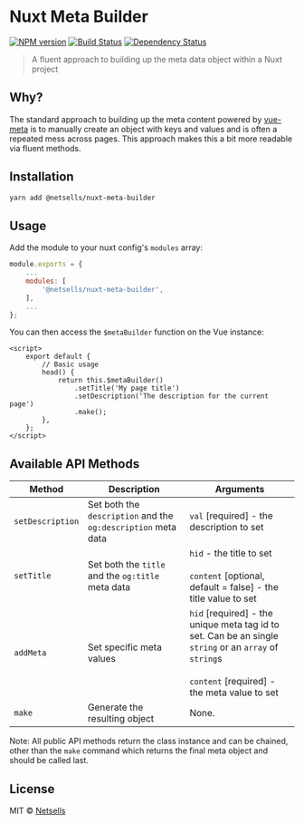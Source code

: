 # Nuxt Meta Builder 

[![NPM version][npm-image]][npm-url] [![Build Status][travis-image]][travis-url] [![Dependency Status][daviddm-image]][daviddm-url]

> A fluent approach to building up the meta data object within a Nuxt project

## Why?

The standard approach to building up the meta content powered by [vue-meta](https://www.npmjs.com/package/vue-meta) is to manually create an object with keys and values and is often a repeated mess across pages. This approach makes this a bit more readable via fluent methods.

## Installation

```sh
yarn add @netsells/nuxt-meta-builder
```

## Usage

Add the module to your nuxt config's `modules` array:

```js
module.exports = {
    ...
    modules: [
        '@netsells/nuxt-meta-builder',
    ],
    ...
};
```

You can then access the `$metaBuilder` function on the Vue instance:

```vue
<script>
    export default {
        // Basic usage
        head() {
            return this.$metaBuilder()
                .setTitle('My page title')
                .setDescription('The description for the current page')
                .make();
        },       
    };
</script>
```

## Available API Methods

| Method | Description | Arguments |
| --- | --- | --- |
| `setDescription` | Set both the `description` and the `og:description` meta data | `val` [required] - the description to set |
| `setTitle` | Set both the `title` and the `og:title` meta data | `hid` - the title to set<br><br> `content` [optional, default = false] - the title value to set |
| `addMeta` | Set specific meta values | `hid` [required] - the unique meta tag id to set. Can be an single `string` or an `array` of `string`s<br><br>`content` [required] - the meta value to set |
| `make` | Generate the resulting object | None. |

Note: All public API methods return the class instance and can be chained, other than the `make` command which returns the final meta object and should be called last.

## License

MIT © [Netsells](https://www.netsells.co.uk)


[npm-image]: https://badge.fury.io/js/%40netsells%2Fnuxt-meta-builder.svg
[npm-url]: https://npmjs.org/package/@netsells/nuxt-meta-builder
[travis-image]: https://travis-ci.org/netsells/nuxt-meta-builder.svg?branch=master
[travis-url]: https://travis-ci.org/netsells/nuxt-meta-builder
[daviddm-image]: https://david-dm.org/netsells/nuxt-meta-builder.svg?theme=shields.io
[daviddm-url]: https://david-dm.org/netsells/nuxt-meta-builder
